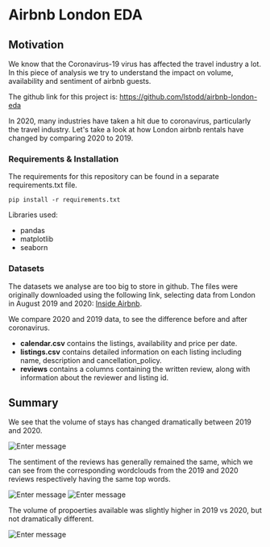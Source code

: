# Airbnb London EDA

## Motivation
We know that the Coronavirus-19 virus has affected the travel industry a lot. In this 
piece of analysis we try to understand the impact on volume, availability and sentiment of 
airbnb guests. 

The github link for this project is: https://github.com/lstodd/airbnb-london-eda

In 2020, many industries have taken a hit due to coronavirus, particularly the travel industry. 
Let's take a look at how London airbnb rentals have changed by comparing 2020 to 2019.


### Requirements & Installation

The requirements for this repository can be found in a separate requirements.txt file. 

```pip install -r requirements.txt```

Libraries used:
* pandas
* matplotlib
* seaborn

### Datasets

The datasets we analyse are too big to store in github. The files were originally downloaded using the 
following link, selecting data from London in August 2019 and 2020: [Inside Airbnb](http://insideairbnb.com/get-the-data.html).

We compare 2020 and 2019 data, to see the difference before and after coronavirus. 

* **calendar.csv** contains the listings, availability and price per date.
* **listings.csv** contains detailed information on each listing including name, description and cancellation_policy.
* **reviews** contains a columns containing the written review, along with information about the reviewer and listing id.


## Summary

We see that the volume of stays has changed dramatically between 2019 and 2020. 

![Enter message](/images/before_after_reviews.PNG)

The sentiment of the reviews has generally remained the same, which we can see from the 
corresponding wordclouds from the 2019 and 2020 reviews respectively having the same top words.

![Enter message](/images/2019_wordcloud.PNG) ![Enter message](/images/2020_wordcloud.PNG)
 
 The volume of propoerties available was slightly higher in 2019 vs 2020, but not 
 dramatically different.
 
![Enter message](/images/available_rentals.PNG)